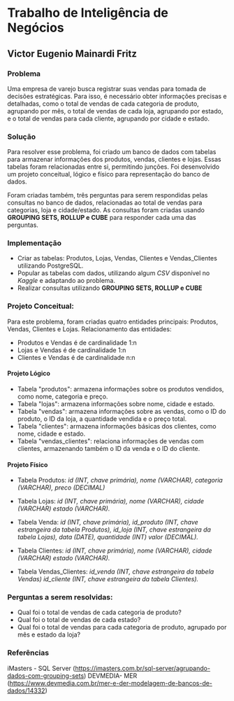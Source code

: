 
# Trabalho de Inteligência de Negócios

## Victor Eugenio Mainardi Fritz


### Problema
Uma empresa de varejo busca registrar suas vendas para tomada de decisões estratégicas. Para isso, é necessário obter informações precisas e detalhadas, como o total de vendas de cada categoria de produto, agrupando por mês, o total de vendas de cada loja, agrupando por estado, e o total de vendas para cada cliente, agrupando por cidade e estado. 

### Solução
Para resolver esse problema, foi criado um banco de dados com tabelas para armazenar informações dos produtos, vendas, clientes e lojas. Essas tabelas foram relacionadas entre si, permitindo junções. Foi desenvolvido um projeto conceitual, lógico e físico para representação do banco de dados.

Foram criadas também, três perguntas para serem respondidas pelas consultas no banco de dados, relacionadas ao total de vendas para categorias, loja e cidade/estado. As consultas foram criadas usando **GROUPING SETS, ROLLUP e CUBE** para responder cada uma das perguntas.

### Implementação
* Criar as tabelas: Produtos, Lojas, Vendas, Clientes e Vendas_Clientes utilizando PostgreSQL.
* Popular as tabelas com dados, utilizando algum *CSV* disponível no *Kaggle* e adaptando ao problema.
* Realizar consultas utilizando **GROUPING SETS, ROLLUP e CUBE**

### Projeto Conceitual:
Para este problema, foram criadas quatro entidades principais: Produtos, Vendas, Clientes e Lojas.
Relacionamento das entidades:
* Produtos e Vendas é de cardinalidade 1:n
* Lojas e Vendas é de cardinalidade 1:n
* Clientes e Vendas é de cardinalidade n:n

#### Projeto Lógico
* Tabela "produtos": armazena informações sobre os produtos vendidos, como nome, categoria e preço.
* Tabela "lojas": armazena informações sobre nome, cidade e estado.
* Tabela "vendas": armazena informações sobre as vendas, como o ID do produto, o ID da loja, a quantidade vendida e o preço total.
* Tabela "clientes": armazena informações básicas dos clientes, como nome, cidade e estado.
* Tabela "vendas_clientes": relaciona informações de vendas com clientes, armazenando também o ID da venda e o ID do cliente.


#### Projeto Físico
* Tabela Produtos:
*id (INT, chave primária),
nome (VARCHAR),
categoria (VARCHAR),
preco (DECIMAL)*

* Tabela Lojas:
*id (INT, chave primária),
nome (VARCHAR),
cidade (VARCHAR)
estado (VARCHAR).*

* Tabela Venda:
*id (INT, chave primária),
id_produto (INT, chave estrangeira da tabela Produtos),
id_loja (INT, chave estrangeira da tabela Lojas),
data (DATE),
quantidade (INT)
valor (DECIMAL).*

* Tabela Clientes:
*id (INT, chave primária),
nome (VARCHAR),
cidade (VARCHAR)
estado (VARCHAR).*

* Tabela Vendas_Clientes:
*id_venda (INT, chave estrangeira da tabela Vendas)
id_cliente (INT, chave estrangeira da tabela Clientes).*


### Perguntas a serem resolvidas:
* Qual foi o total de vendas de cada categoria de produto?
* Qual foi o total de vendas de cada estado?
* Qual foi o total de vendas para cada categoria de produto, agrupado por mês e estado da loja?



### Referências
iMasters - SQL Server (https://imasters.com.br/sql-server/agrupando-dados-com-grouping-sets)
DEVMEDIA- MER (https://www.devmedia.com.br/mer-e-der-modelagem-de-bancos-de-dados/14332)

